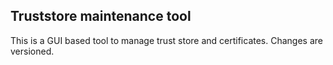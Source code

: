 
Truststore maintenance tool
---------------------------

This is a GUI based tool to manage trust store and certificates.
Changes are versioned.

